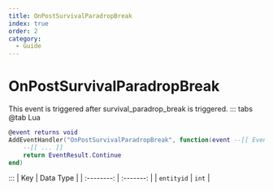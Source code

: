 ```yaml
---
title: OnPostSurvivalParadropBreak
index: true
order: 2
category:
  - Guide
---
```


# OnPostSurvivalParadropBreak
This event is triggered after survival_paradrop_break is triggered.
::: tabs
@tab Lua
```lua
@event returns void
AddEventHandler("OnPostSurvivalParadropBreak", function(event --[[ Event ]])
    --[[ ... ]]
    return EventResult.Continue
end)
```

:::
|     Key    | Data Type |
| :--------: | :-------: |
| `entityid` |   `int`   |